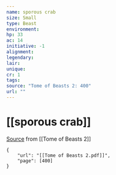 ```yaml
---
name: sporous crab
size: Small
type: Beast
environment: 
hp: 33
ac: 14
initiative: -1
alignment: 
legendary: 
lair: 
unique: 
cr: 1
tags: 
source: "Tome of Beasts 2: 400"
url: ""
---
```

# [[sporous crab]]

[Source](zotero://open-pdf/library/items/9UQIAB6R?page=400) from [[Tome of Beasts 2]]

```pdf
{
	"url": "[[Tome of Beasts 2.pdf]]",
	"page": [400]
}
```

